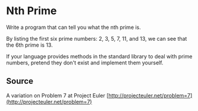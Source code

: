 # Nth Prime

Write a program that can tell you what the nth prime is.

By listing the first six prime numbers: 2, 3, 5, 7, 11, and 13, we can see that the 6th prime is 13.

If your language provides methods in the standard library to deal with prime numbers, pretend they don't exist and
implement them yourself.

## Source

A variation on Problem 7 at Project Euler [http://projecteuler.net/problem=7](http://projecteuler.net/problem=7)

